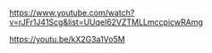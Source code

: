 https://www.youtube.com/watch?v=rJFr1J41Scg&list=UUqel62VZTMLLmccpicwRAmg

https://youtu.be/kX2G3a1Vo5M
